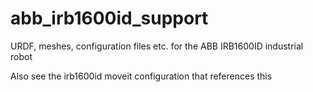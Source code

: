 # abb_irb1600id_support
URDF, meshes, configuration files etc. for the ABB IRB1600ID industrial robot

Also see the irb1600id moveit configuration that references this

